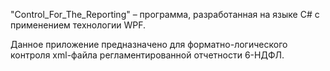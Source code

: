 "Control_For_The_Reporting" – программа, разработанная на языке C# с применением технологии WPF. 

Данное приложение предназначено для форматно-логического контроля xml-файла
регламентированной отчетности 6-НДФЛ.
